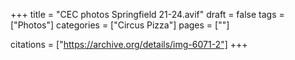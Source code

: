 +++
title = "CEC photos Springfield 21-24.avif"
draft = false
tags = ["Photos"]
categories = ["Circus Pizza"]
pages = [""]

citations = ["https://archive.org/details/img-6071-2"]
+++
